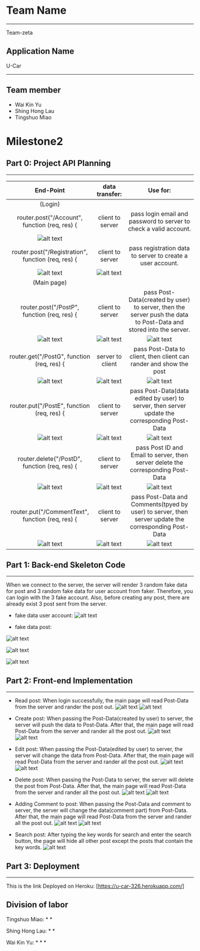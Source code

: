 # Team Name
___________________________________________________________________
Team-zeta
## Application Name
U-Car
___________________________________________________________________

## Team member
- Wai Kin Yu
- Shing Hong Lau
- Tingshuo Miao

# Milestone2

## Part 0: Project API Planning
___________________________________________________________________

| End-Point                                            | data transfer:          | Use for:    |
| :-----:                                              | :----------:            | :-: |
| (Login)                                              |                         |     |
| router.post("/Account", function (req, res) {        | client to server        |  pass login email and password to server to check a valid account.|
|![alt text](https://github.com/hilshong2580/cs326-final-zeta/blob/main/docs/screenShot2/loginFE.PNG) |
| router.post("/Registration", function (req, res) {   | client to server        | pass registration data to server to create a user account.   |
|![alt text](https://github.com/hilshong2580/cs326-final-zeta/blob/main/docs/screenShot2/rigstFE.PNG) |![alt text](https://github.com/hilshong2580/cs326-final-zeta/blob/main/docs/screenShot2/rigstBE.PNG) |
| (Main page)                                          |                         |     |
| router.post("/PostP", function (req, res) {          | client to server        | pass Post-Data(created by user) to server, then the server push the data to Post-Data and stored into the server. |
|![alt text](https://github.com/hilshong2580/cs326-final-zeta/blob/main/docs/screenShot2/createPostFE.PNG)|![alt text](https://github.com/hilshong2580/cs326-final-zeta/blob/main/docs/screenShot2/createPostBE2.0.PNG)|![alt text](https://github.com/hilshong2580/cs326-final-zeta/blob/main/docs/screenShot2/createPostFE2.0.PNG)|
| router.get("/PostG", function (req, res) {           | server  to client       | pass Post-Data to client, then client can rander and show the post     |
|![alt text](https://github.com/hilshong2580/cs326-final-zeta/blob/main/docs/screenShot2/getPostBE.PNG)|![alt text](https://github.com/hilshong2580/cs326-final-zeta/blob/main/docs/screenShot2/fakerPostFE.PNG)|![alt text](https://github.com/hilshong2580/cs326-final-zeta/blob/main/docs/screenShot2/fakerPostFE2.PNG)|
| router.put("/PostE", function (req, res) {           | client to server        | pass Post-Data(data edited by user) to server, then server update the corresponding Post-Data  |
|![alt text](https://github.com/hilshong2580/cs326-final-zeta/blob/main/docs/screenShot2/ed1.PNG)|![alt text](https://github.com/hilshong2580/cs326-final-zeta/blob/main/docs/screenShot2/editPostFE.PNG)|![alt text](https://github.com/hilshong2580/cs326-final-zeta/blob/main/docs/screenShot2/ed3.PNG)|
| router.delete("/PostD", function (req, res) {        | client to server        | pass Post ID and Email to server, then server delete the corresponding Post-Data     |
|![alt text](https://github.com/hilshong2580/cs326-final-zeta/blob/main/docs/screenShot2/editPostBE.PNG)|![alt text](https://github.com/hilshong2580/cs326-final-zeta/blob/main/docs/screenShot2/deletePostFE.PNG)|![alt text](https://github.com/hilshong2580/cs326-final-zeta/blob/main/docs/screenShot2/deletePostBE.PNG)|
| router.put("/CommentText", function (req, res) {     | client to server        | pass Post-Data and Comments(tpyed by user) to server, then server update the corresponding Post-Data |
|![alt text](https://github.com/hilshong2580/cs326-final-zeta/blob/main/docs/screenShot2/getPostBE.PNG)|![alt text](https://github.com/hilshong2580/cs326-final-zeta/blob/main/docs/screenShot2/co1.PNG)|![alt text](https://github.com/hilshong2580/cs326-final-zeta/blob/main/docs/screenShot2/co2.PNG)|


## Part 1: Back-end Skeleton Code
___________________________________________________________________

When we connect to the server, the server will render 3 random fake data for post and 3 random fake data for user account from faker. Therefore, you can login with the 3 fake account. Also, before creating any post, there are already exist 3 post sent from the server.

- fake data user account:
![alt text](https://github.com/hilshong2580/cs326-final-zeta/blob/main/docs/screenShot2/fakerDataUserAccountBE.PNG)

- fake data post:

![alt text](https://github.com/hilshong2580/cs326-final-zeta/blob/main/docs/screenShot2/fakerPostFE.PNG)

![alt text](https://github.com/hilshong2580/cs326-final-zeta/blob/main/docs/screenShot2/fakerPostFE2.PNG)

![alt text](https://github.com/hilshong2580/cs326-final-zeta/blob/main/docs/screenShot2/fakerPostBE.PNG)

## Part 2: Front-end Implementation
___________________________________________________________________

- Read post:  When login successfully, the main page will read Post-Data from the server and rander the post out.
![alt text](https://github.com/hilshong2580/cs326-final-zeta/blob/main/docs/screenShot2/fakerData1.0.PNG)
![alt text](https://github.com/hilshong2580/cs326-final-zeta/blob/main/docs/screenShot2/fakerData1.2.PNG)


- Create post: When passing the Post-Data(created by user) to server, the server will push the data to Post-Data. After that, the main page will read Post-Data from the server and rander all the post out.
![alt text](https://github.com/hilshong2580/cs326-final-zeta/blob/main/docs/screenShot2/createPost.PNG)
![alt text](https://github.com/hilshong2580/cs326-final-zeta/blob/main/docs/screenShot2/createPost1.PNG)

- Edit post: When passing the Post-Data(edited by user) to server, the server will change the data from Post-Data. After that, the main page will read Post-Data from the server and rander all the post out.
![alt text](https://github.com/hilshong2580/cs326-final-zeta/blob/main/docs/screenShot2/editPost.PNG)
![alt text](https://github.com/hilshong2580/cs326-final-zeta/blob/main/docs/screenShot2/editPost1.PNG)

- Delete post: When passing the Post-Data to server, the server will delete the post from Post-Data. After that, the main page will read Post-Data from the server and rander all the post out.
![alt text](https://github.com/hilshong2580/cs326-final-zeta/blob/main/docs/screenShot2/deletePost.PNG)
![alt text](https://github.com/hilshong2580/cs326-final-zeta/blob/main/docs/screenShot2/deletePost1.PNG)

- Adding Comment to post: When passing the Post-Data and comment to server, the server will change the data(comment part) from Post-Data. After that, the main page will read Post-Data from the server and rander all the post out.
![alt text](https://github.com/hilshong2580/cs326-final-zeta/blob/main/docs/screenShot2/commentSubmit.PNG)
![alt text](https://github.com/hilshong2580/cs326-final-zeta/blob/main/docs/screenShot2/commentSubmit1.PNG)

- Search post: After typing the key words for search and enter the search button, the page will hide all other post except the posts that contain the key words.
![alt text](https://github.com/hilshong2580/cs326-final-zeta/blob/main/docs/screenShot2/search.PNG)


## Part 3: Deployment
___________________________________________________________________

This is the link Deployed on Heroku: [https://u-car-326.herokuapp.com/]

## Division of labor

Tingshuo Miao: 
* 
* 

Shing Hong Lau:
* 
* 

Wai Kin Yu:
* 
* 
* 




